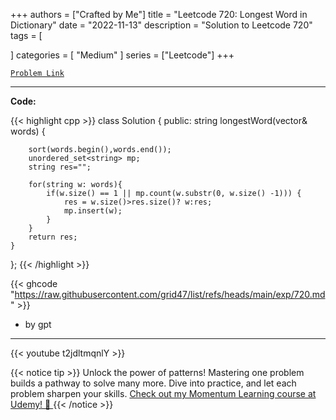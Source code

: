 
+++
authors = ["Crafted by Me"]
title = "Leetcode 720: Longest Word in Dictionary"
date = "2022-11-13"
description = "Solution to Leetcode 720"
tags = [
    
]
categories = [
    "Medium"
]
series = ["Leetcode"]
+++



[`Problem Link`](https://leetcode.com/problems/longest-word-in-dictionary/description/)

---

**Code:**

{{< highlight cpp >}}
class Solution {
public:
    string longestWord(vector<string>& words) {
    
        sort(words.begin(),words.end());
        unordered_set<string> mp;
        string res="";
        
        for(string w: words){
            if(w.size() == 1 || mp.count(w.substr(0, w.size() -1))) {
                res = w.size()>res.size()? w:res;
                mp.insert(w);
            }
        }
        return res;
    }

};
{{< /highlight >}}


{{< ghcode "https://raw.githubusercontent.com/grid47/list/refs/heads/main/exp/720.md" >}}
- by gpt
        
---
{{< youtube t2jdltmqnlY >}}

{{< notice tip >}}
Unlock the power of patterns! Mastering one problem builds a pathway to solve many more. Dive into practice, and let each problem sharpen your skills. [Check out my Momentum Learning course at Udemy! 🚀 ](https://www.udemy.com/course/algorithms-and-data-structures-in-cpp/)
{{< /notice >}}

